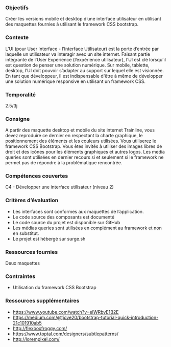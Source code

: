 ### Objectifs
Créer les versions mobile et desktop d’une interface utilisateur en utilisant des maquettes fournies à utilisant le framework CSS bootstrap.

### Contexte
L’UI (pour User Interface - l’Interface Utilisateur) est la porte d’entrée par laquelle un utilisateur va interagir avec un site internet. Faisant partie intégrante de l’User Experience (l’expérience utilisateur), l’UI est clé lorsqu’il est question de penser une solution numérique. Sur mobile, tablette, desktop, l’UI doit pouvoir s’adapter au support sur lequel elle est visionnée. En tant que développeur, il est indispensable d'être à même de développer une solution numérique responsive en utilisant un framework CSS.

### Temporalité
2.5/3j

### Consigne
A partir des maquette desktop et mobile du site internet Trainline, vous devez reproduire ce dernier en respectant la charte graphique, le positionnement des éléments et les couleurs utilisées. Vous utiliserez le framework CSS Bootstrap. 
Vous êtes invités à utiliser des images libres de droit et des icônes pour les éléments graphiques et autres logos.
Les media queries sont utilisées en dernier recours si et seulement si le framework ne permet pas de répondre à la problématique rencontrée.

### Compétences couvertes
C4 - Développer une interface utilisateur (niveau 2)

### Critères d’évaluation
- Les interfaces sont conformes aux maquettes de l’application.
- Le code source des composants est documenté
- Le code source du projet est disponible sur GitHub
- Les médias queries sont utilisées en complément au framework et non en substitut.
- Le projet est hébergé sur surge.sh

### Ressources fournies
Deux maquettes

### Contraintes
- Utilisation du framework CSS Bootstrap

### Ressources supplémentaires 
- https://www.youtube.com/watch?v=eIWRbvE1B2E
- https://medium.com/@tjoye20/bootstrap-tutorial-quick-introduction-21c101910ab5
- http://flexboxfroggy.com/
- https://www.toptal.com/designers/subtlepatterns/
- http://lorempixel.com/
